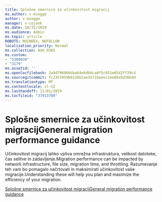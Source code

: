 ```yaml
---
title: Splošne smernice za učinkovitost migracij
ms.author: v-miegge
author: v-miegge
manager: v-cojank
ms.date: 10/31/2019
ms.audience: Admin
ms.topic: article
ROBOTS: NOINDEX, NOFOLLOW
localization_priority: Normal
ms.collection: Adm_O365
ms.custom:
- "5300030"
- "3179"
ms.assetid: ''
ms.openlocfilehash: 2a9d796966daa64e6db8ca0f5c951e65d2ff29c4
ms.sourcegitcommit: fc2357059b6126b2ae3571baeec1ee89a5d36bdd
ms.translationtype: MT
ms.contentlocale: sl-SI
ms.lasthandoff: 11/01/2019
ms.locfileid: "37913708"
---
```

# <a name="general-migration-performance-guidance"></a><span data-ttu-id="1c426-102">Splošne smernice za učinkovitost migracij</span><span class="sxs-lookup"><span data-stu-id="1c426-102">General migration performance guidance</span></span>

<span data-ttu-id="1c426-103">Učinkovitost migracij lahko vpliva omrežna infrastruktura, velikost datoteke, čas selitve in zadavljenje.</span><span class="sxs-lookup"><span data-stu-id="1c426-103">Migration performance can be impacted by network infrastructure, file size, migration time, and throttling.</span></span> <span data-ttu-id="1c426-104">Razumevanje teh vam bo pomagalo načrtovati in maksimirati učinkovitost vaše migracije.</span><span class="sxs-lookup"><span data-stu-id="1c426-104">Understanding these will help you plan and maximize the efficiency of your migration.</span></span>

[<span data-ttu-id="1c426-105">Splošne smernice za učinkovitost migracij</span><span class="sxs-lookup"><span data-stu-id="1c426-105">General migration performance guidance</span></span>](https://docs.microsoft.com/sharepointmigration/sharepoint-online-and-onedrive-migration-speed)